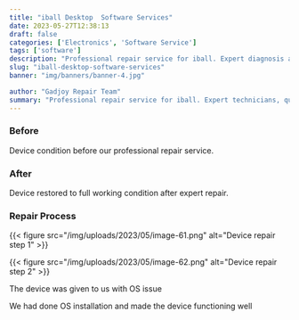 ```yaml
---
title: "iball Desktop  Software Services"
date: 2023-05-27T12:38:13
draft: false
categories: ['Electronics', 'Software Service']
tags: ['software']
description: "Professional repair service for iball. Expert diagnosis and quality repairs in Bangalore."
slug: "iball-desktop-software-services"
banner: "img/banners/banner-4.jpg"

author: "Gadjoy Repair Team"
summary: "Professional repair service for iball. Expert technicians, quality parts, warranty included."
---
```



### Before

Device condition before our professional repair service.

### After

Device restored to full working condition after expert repair.

### Repair Process

{{< figure src="/img/uploads/2023/05/image-61.png" alt="Device repair step 1" >}}

{{< figure src="/img/uploads/2023/05/image-62.png" alt="Device repair step 2" >}}


The device was given to us with OS issue

We had done OS installation and made the device functioning well